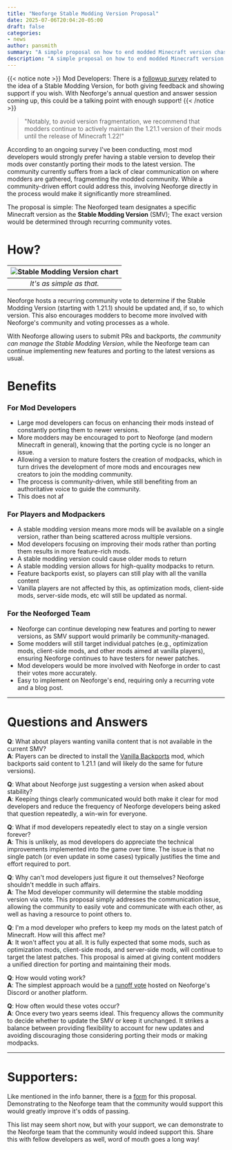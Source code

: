 ```yaml
---
title: "Neoforge Stable Modding Version Proposal"
date: 2025-07-06T20:04:20-05:00
draft: false
categories:
- news
author: pansmith
summary: "A simple proposal on how to end modded Minecraft version chasing with a single step, with neoforge."
description: "A simple proposal on how to end modded Minecraft version chasing with a single step, with neoforge."
---
```


{{< notice note >}}
Mod Developers: There is a [followup survey](https://forms.gle/ec68AdSHvQxVYjcY9) related to the idea of a Stable Modding Version, for both giving feedback and showing support if you wish. With Neoforge's annual question and answer session coming up, this could be a talking point with enough support!
{{< /notice >}}

> "Notably, to avoid version fragmentation, we recommend that modders continue to actively maintain the 1.21.1 version of their mods until the release of Minecraft 1.22!"

According to an ongoing survey I've been conducting, most mod developers would strongly prefer having a stable version to develop their mods over constantly porting their mods to the latest version. The community currently suffers from a lack of clear communication on where modders are gathered, fragmenting the modded community. While a community-driven effort could address this, involving Neoforge directly in the process would make it significantly more streamlined.

The proposal is simple: The Neoforged team designates a specific Minecraft version as the **Stable Modding Version** (SMV); The exact version would be determined through recurring community votes.

# How?
<!-- 1. Host a community vote every 2-3 years on if the SMV should be changed. 
2. Done  -->

| ![Stable Modding Version chart](smv-chart.png) |
|:--:|
| *It's as simple as that.* |

Neoforge hosts a recurring community vote to determine if the Stable Modding Version (starting with 1.21.1) should be updated and, if so, to which version. This also encourages modders to become more involved with Neoforge's community and voting processes as a whole.

With Neoforge allowing users to submit PRs and backports, *the community can manage the Stable Modding Version*, while the Neoforge team can continue implementing new features and porting to the latest versions as usual.

# Benefits 
### For Mod Developers
- Large mod developers can focus on enhancing their mods instead of constantly porting them to newer versions.
- More modders may be encouraged to port to Neoforge (and modern Minecraft in general), knowing that the porting cycle is no longer an issue.
- Allowing a version to mature fosters the creation of modpacks, which in turn drives the development of more mods and encourages new creators to join the modding community.
- The process is community-driven, while still benefiting from an authoritative voice to guide the community.
- This does not af

### For Players and Modpackers
- A stable modding version means more mods will be available on a single version, rather than being scattered across multiple versions.
- Mod developers focusing on improving their mods rather than porting them results in more feature-rich mods.
- A stable modding version could cause older mods to return
- A stable modding version allows for high-quality modpacks to return.
- Feature backports exist, so players can still play with all the vanilla content
- Vanilla players are not affected by this, as optimization mods, client-side mods, server-side mods, etc will still be updated as normal.

### For the Neoforged Team
- Neoforge can continue developing new features and porting to newer versions, as SMV support would primarily be community-managed.
- Some modders will still target individual patches (e.g., optimization mods, client-side mods, and other mods aimed at vanilla players), ensuring Neoforge continues to have testers for newer patches.
- Mod developers would be more involved with Neoforge in order to cast their votes more accurately.
- Easy to implement on Neoforge's end, requiring only a recurring vote and a blog post.

---

# Questions and Answers

**Q**: What about players wanting vanilla content that is not available in the current SMV? \
**A**: Players can be directed to install the [Vanilla Backports](https://www.curseforge.com/minecraft/mc-mods/vanillabackport) mod, which backports said content to 1.21.1 (and will likely do the same for future versions).

**Q**: What about Neoforge just suggesting a version when asked about stability? \
**A**: Keeping things clearly communicated would both make it clear for mod developers and reduce the frequency of Neoforge developers being asked that question repeatedly, a win-win for everyone.

**Q**: What if mod developers repeatedly elect to stay on a single version forever? \
**A**: This is unlikely, as mod developers do appreciate the technical improvements implemented into the game over time. The issue is that no single patch (or even update in some cases) typically justifies the time and effort required to port.

**Q**: Why can't mod developers just figure it out themselves? Neoforge shouldn't meddle in such affairs. \
**A**: The Mod developer community will determine the stable modding version via vote. This proposal simply addresses the communication issue, allowing the community to easily vote and communicate with each other, as well as having a resource to point others to. 
<!-- The last time the community managed to settle on a stable modding version without structured communication was nearly [eight years ago](https://howoldisminecraft1122.today/). -->

**Q**: I'm a mod developer who prefers to keep my mods on the latest patch of Minecraft. How will this affect me? \
**A**: It won't affect you at all. It is fully expected that some mods, such as optimization mods, client-side mods, and server-side mods, will continue to target the latest patches. This proposal is aimed at giving content modders a unified direction for porting and maintaining their mods.

**Q**: How would voting work? \
**A**: The simplest approach would be a [runoff vote](https://en.wikipedia.org/wiki/Runoff_voting) hosted on Neoforge's Discord or another platform.

**Q**: How often would these votes occur? \
**A**: Once every two years seems ideal. This frequency allows the community to decide whether to update the SMV or keep it unchanged. It strikes a balance between providing flexibility to account for new updates and avoiding discouraging those considering porting their mods or making modpacks.

---
# Supporters:
Like mentioned in the info banner, there is a [form](https://forms.gle/ec68AdSHvQxVYjcY9) for this proposal. Demonstrating to the Neoforge team that the community would support this would greatly improve it's odds of passing.

This list may seem short now, but with your support, we can demonstrate to the Neoforge team that the community would indeed support this. Share this with fellow developers as well, word of mouth goes a long way!

<!-- | Users              |  Mods/Modpacks | 
| :---------------- | :------: |
| Samiel Flame       |   Roguelike Adventures and Dungeons Developer |
| Pansmith       |   Monifactory, CABIN, Deep Mob Evolution   |   -->

